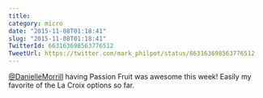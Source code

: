 ```yaml
---
title: 
category: micro
date: "2015-11-08T01:18:41"
slug: "2015-11-08T01:18:41"
TwitterId: 663163698563776512
TweetUrl: https://twitter.com/mark_philpot/status/663163698563776512
---
```


[@DanielleMorrill](https://twitter.com/DanielleMorrill) having Passion Fruit was
awesome this week! Easily my favorite of the La Croix options so far.
